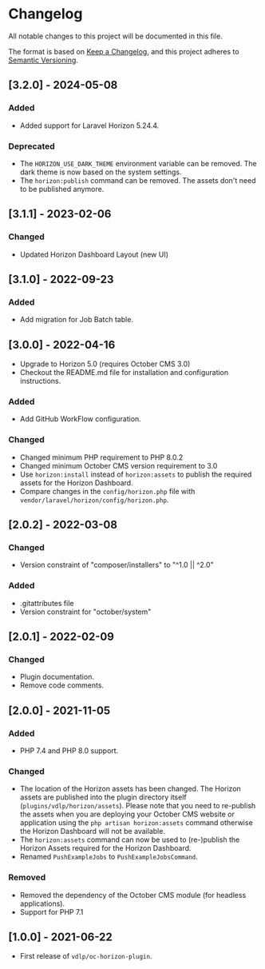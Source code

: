 # Changelog
All notable changes to this project will be documented in this file.

The format is based on [Keep a Changelog](https://keepachangelog.com/en/1.0.0/),
and this project adheres to [Semantic Versioning](https://semver.org/spec/v2.0.0.html).

## [3.2.0] - 2024-05-08

### Added

- Added support for Laravel Horizon 5.24.4.

### Deprecated

- The `HORIZON_USE_DARK_THEME` environment variable can be removed. The dark theme is now based on the system settings.
- The `horizon:publish` command can be removed. The assets don't need to be published anymore.

## [3.1.1] - 2023-02-06

### Changed
- Updated Horizon Dashboard Layout (new UI)

## [3.1.0] - 2022-09-23

### Added
- Add migration for Job Batch table.

## [3.0.0] - 2022-04-16

- Upgrade to Horizon 5.0 (requires October CMS 3.0)
- Checkout the README.md file for installation and configuration instructions.

### Added
- Add GitHub WorkFlow configuration.

### Changed
- Changed minimum PHP requirement to PHP 8.0.2
- Changed minimum October CMS version requirement to 3.0
- Use `horizon:install` instead of `horizon:assets` to publish the required assets for the Horizon Dashboard.
- Compare changes in the `config/horizon.php` file with `vendor/laravel/horizon/config/horizon.php`.

## [2.0.2] - 2022-03-08

### Changed
- Version constraint of "composer/installers" to "^1.0 || ^2.0"

### Added
- .gitattributes file
- Version constraint for "october/system"

## [2.0.1] - 2022-02-09

### Changed
- Plugin documentation.
- Remove code comments.

## [2.0.0] - 2021-11-05

### Added
- PHP 7.4 and PHP 8.0 support.

### Changed
- The location of the Horizon assets has been changed. The Horizon assets are published into the plugin directory itself (`plugins/vdlp/horizon/assets`). Please note that you need to re-publish the assets when you are deploying your October CMS website or application using the `php artisan horizon:assets` command otherwise the Horizon Dashboard will not be available.
- The `horizon:assets` command can now be used to (re-)publish the Horizon Assets required for the Horizon Dashboard.
- Renamed `PushExampleJobs` to `PushExampleJobsCommand`.

### Removed
- Removed the dependency of the October CMS module (for headless applications).
- Support for PHP 7.1

## [1.0.0] - 2021-06-22

- First release of `vdlp/oc-horizon-plugin`.
